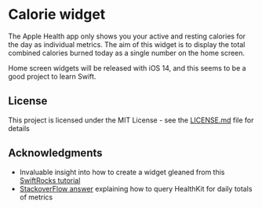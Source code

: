 # Calorie widget

The Apple Health app only shows you your active and resting calories for the day as individual metrics. The aim of this widget is to display the total combined calories burned today as a single number on the home screen.

Home screen widgets will be released with iOS 14, and this seems to be a good project to learn Swift.


## License

This project is licensed under the MIT License - see the [LICENSE.md](LICENSE.md) file for details

## Acknowledgments

* Invaluable insight into how to create a widget gleaned from this [SwiftRocks tutorial](https://swiftrocks.com/ios-14-widget-tutorial-mini-apps)
* [StackoverFlow answer](https://stackoverflow.com/a/40626985/9961901) explaining how to query HealthKit for daily totals of metrics